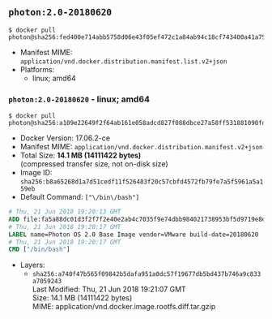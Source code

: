 ## `photon:2.0-20180620`

```console
$ docker pull photon@sha256:fed400e714abb5758d06e43f05ef472c1a84ab94c18cf743400a41a752e251d2
```

-	Manifest MIME: `application/vnd.docker.distribution.manifest.list.v2+json`
-	Platforms:
	-	linux; amd64

### `photon:2.0-20180620` - linux; amd64

```console
$ docker pull photon@sha256:a109e22649f2f64ab161e058adcd827f088dbce27a58ff531881090fdc925eef
```

-	Docker Version: 17.06.2-ce
-	Manifest MIME: `application/vnd.docker.distribution.manifest.v2+json`
-	Total Size: **14.1 MB (14111422 bytes)**  
	(compressed transfer size, not on-disk size)
-	Image ID: `sha256:b8a65268d1a7d51cedf11f526483f20c57cbfd4572fb79fe7a5f5961a5a159eb`
-	Default Command: `["\/bin\/bash"]`

```dockerfile
# Thu, 21 Jun 2018 19:20:13 GMT
ADD file:fa5a88dc01d3f2f7f2e40e2ab4c7035f9e74dbb984021738953bf5d9719e8ef0 in / 
# Thu, 21 Jun 2018 19:20:17 GMT
LABEL name=Photon OS 2.0 Base Image vendor=VMware build-date=20180620
# Thu, 21 Jun 2018 19:20:17 GMT
CMD ["/bin/bash"]
```

-	Layers:
	-	`sha256:a740f47b565f09842b5dafa951a0dc57f19677db5bd437b746a9c833a7059243`  
		Last Modified: Thu, 21 Jun 2018 19:21:07 GMT  
		Size: 14.1 MB (14111422 bytes)  
		MIME: application/vnd.docker.image.rootfs.diff.tar.gzip
